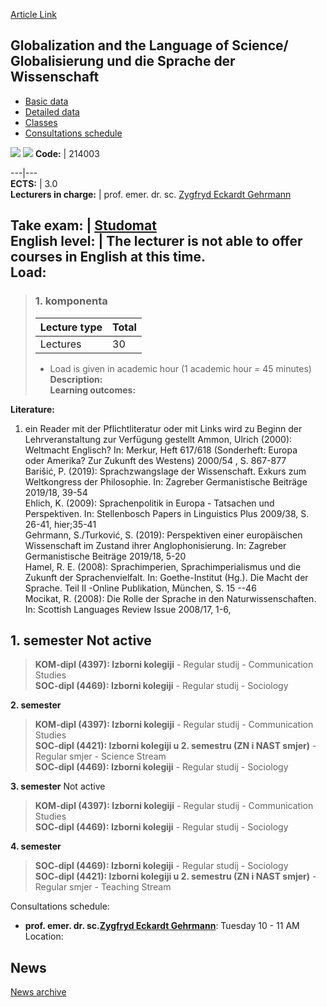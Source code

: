 [Article Link](https://www.fhs.hr/en/course/gatlosgudsdw)

## Globalization and the Language of Science/ Globalisierung und die Sprache der Wissenschaft
  * [Basic data](https://www.fhs.hr/en/course/gatlosgudsdw#v1id-523777_669325_1_0 "Basic data")
  * [Detailed data](https://www.fhs.hr/en/course/gatlosgudsdw#v1id-523777_669325_1_1 "Detailed data")
  * [Classes](https://www.fhs.hr/en/course/gatlosgudsdw#v1id-523777_669325_1_2 "Classes")
  * [Consultations schedule](https://www.fhs.hr/en/course/gatlosgudsdw#v1id-523777_669325_1_3 "Consultations schedule")


[![](https://www.fhs.hr/img/flags/gif/hr.gif)](https://www.fhs.hr/predmet/gjzgudsdw) [![](https://www.fhs.hr/img/flags/gif/gb.gif)](https://www.fhs.hr/en/course/gatlosgudsdw)
**Code:** |  214003  
  
---|---  
**ECTS:** |  3.0   
**Lecturers in charge:** |  prof. emer. dr. sc. [Zygfryd Eckardt Gehrmann](https://www.fhs.hr/staff/zygfryd_eckardt.gehrmann)   
  
**Take exam:** |  [Studomat](http://www.isvu.hr/studomat)  
**English level:** |  The lecturer is not able to offer courses in English at this time.   
**Load:**  
---  
> ### 1. komponenta
> | Lecture type | Total  
> ---|---  
> Lectures | 30  
> * Load is given in academic hour (1 academic hour = 45 minutes)   
**Description:**  
> **Learning outcomes:**  

  
**Literature:**  
  1. ein Reader mit der Pflichtliteratur oder mit Links wird zu Beginn der Lehrveranstaltung zur Verfügung gestellt Ammon, Ulrich (2000): Weltmacht Englisch? In: Merkur, Heft 617/618 (Sonderheft: Europa  
oder Amerika? Zur Zukunft des Westens) 2000/54 , S. 867-877  
Barišić, P. (2019): Sprachzwangslage der Wissenschaft. Exkurs zum Weltkongress der Philosophie. In: Zagreber Germanistische Beiträge 2019/18, 39-54  
Ehlich, K. (2009): Sprachenpolitik in Europa - Tatsachen und Perspektiven. In: Stellenbosch Papers in Linguistics Plus 2009/38, S. 26-41, hier;35-41  
Gehrmann, S./Turković, S. (2019): Perspektiven einer europäischen Wissenschaft im Zustand ihrer Anglophonisierung. In: Zagreber Germanistische Beiträge 2019/18, 5-20  
Hamel, R. E. (2008): Sprachimperien, Sprachimperialismus und die Zukunft der Sprachenvielfalt. In: Goethe-Institut (Hg.). Die Macht der Sprache. Teil II -Online Publikation, München, S. 15 --46   
Mocikat, R. (2008): Die Rolle der Sprache in den Naturwissenschaften. In: Scottish Languages Review Issue 2008/17, 1-6, 

  
**1. semester** Not active  
---  
> **KOM-dipl (4397): Izborni kolegiji** - Regular studij - Communication Studies  
>  **SOC-dipl (4469): Izborni kolegiji** - Regular studij - Sociology  
>   
  
**2. semester**  
> **KOM-dipl (4397): Izborni kolegiji** - Regular studij - Communication Studies  
>  **SOC-dipl (4421): Izborni kolegiji u 2. semestru (ZN i NAST smjer)** - Regular smjer - Science Stream  
>  **SOC-dipl (4469): Izborni kolegiji** - Regular studij - Sociology  
>   
  
**3. semester** Not active  
> **KOM-dipl (4397): Izborni kolegiji** - Regular studij - Communication Studies  
>  **SOC-dipl (4469): Izborni kolegiji** - Regular studij - Sociology  
>   
  
**4. semester**  
> **SOC-dipl (4469): Izborni kolegiji** - Regular studij - Sociology  
>  **SOC-dipl (4421): Izborni kolegiji u 2. semestru (ZN i NAST smjer)** - Regular smjer - Teaching Stream  
>   
Consultations schedule: 
  * **prof. emer. dr. sc.[Zygfryd Eckardt Gehrmann](https://www.fhs.hr/staff/zygfryd_eckardt.gehrmann)**: 
Tuesday 10 - 11 AM
Location: 


## News
[News archive](https://www.fhs.hr/en/course/gatlosgudsdw?@=21cjq#news_120082 "News archive")
